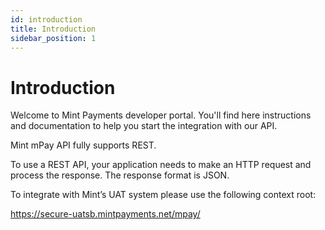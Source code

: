 ```yaml
---
id: introduction
title: Introduction
sidebar_position: 1
---
```


# Introduction

Welcome to Mint Payments developer portal. You'll find here instructions and documentation to help you start the integration with our API.

Mint mPay API fully supports REST.

To use a REST API, your application needs to make an HTTP request and process the response. The response format is JSON.

To integrate with Mint’s UAT system please use the following context root:

https://secure-uatsb.mintpayments.net/mpay/
